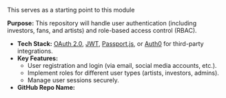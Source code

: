 This serves as a starting point to this module

**Purpose:** This repository will handle user authentication (including investors, fans, and artists) and role-based access control (RBAC).

- **Tech Stack:** [OAuth 2.0](https://oauth.net/2/), [JWT](https://jwt.io/), [Passport.js](https://www.passportjs.org/), or [Auth0](https://auth0.com/) for third-party integrations.
- **Key Features:**
    - User registration and login (via email, social media accounts, etc.).
    - Implement roles for different user types (artists, investors, admins).
    - Manage user sessions securely.
- **GitHub Repo Name:**